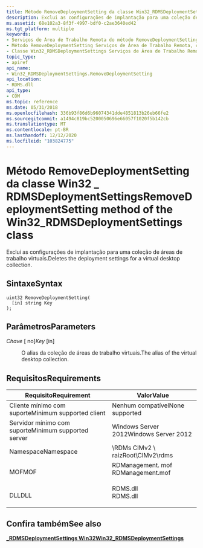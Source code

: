 ```yaml
---
title: Método RemoveDeploymentSetting da classe Win32_RDMSDeploymentSettings
description: Exclui as configurações de implantação para uma coleção de áreas de trabalho virtuais.
ms.assetid: 68e102a3-8f3f-4997-bdf0-c2ae3640ed42
ms.tgt_platform: multiple
keywords:
- Serviços de Área de Trabalho Remota do método RemoveDeploymentSetting
- Método RemoveDeploymentSetting Serviços de Área de Trabalho Remota, classe Win32_RDMSDeploymentSettings
- Classe Win32_RDMSDeploymentSettings Serviços de Área de Trabalho Remota, método RemoveDeploymentSetting
topic_type:
- apiref
api_name:
- Win32_RDMSDeploymentSettings.RemoveDeploymentSetting
api_location:
- RDMS.dll
api_type:
- COM
ms.topic: reference
ms.date: 05/31/2018
ms.openlocfilehash: 336b93f86d6b96074341dde4851813b26eb66fe2
ms.sourcegitcommit: a1494c819bc5200050696e66057f1020f5b142cb
ms.translationtype: MT
ms.contentlocale: pt-BR
ms.lasthandoff: 12/12/2020
ms.locfileid: "103824775"
---
```

# <a name="removedeploymentsetting-method-of-the-win32_rdmsdeploymentsettings-class"></a><span data-ttu-id="0fff1-106">Método RemoveDeploymentSetting da classe Win32 \_ RDMSDeploymentSettings</span><span class="sxs-lookup"><span data-stu-id="0fff1-106">RemoveDeploymentSetting method of the Win32\_RDMSDeploymentSettings class</span></span>

<span data-ttu-id="0fff1-107">Exclui as configurações de implantação para uma coleção de áreas de trabalho virtuais.</span><span class="sxs-lookup"><span data-stu-id="0fff1-107">Deletes the deployment settings for a virtual desktop collection.</span></span>

## <a name="syntax"></a><span data-ttu-id="0fff1-108">Sintaxe</span><span class="sxs-lookup"><span data-stu-id="0fff1-108">Syntax</span></span>


```mof
uint32 RemoveDeploymentSetting(
  [in] string Key
);
```



## <a name="parameters"></a><span data-ttu-id="0fff1-109">Parâmetros</span><span class="sxs-lookup"><span data-stu-id="0fff1-109">Parameters</span></span>

<dl> <dt>

<span data-ttu-id="0fff1-110">*Chave* \[ no\]</span><span class="sxs-lookup"><span data-stu-id="0fff1-110">*Key* \[in\]</span></span>
</dt> <dd>

<span data-ttu-id="0fff1-111">O alias da coleção de áreas de trabalho virtuais.</span><span class="sxs-lookup"><span data-stu-id="0fff1-111">The alias of the virtual desktop collection.</span></span>

</dd> </dl>

## <a name="requirements"></a><span data-ttu-id="0fff1-112">Requisitos</span><span class="sxs-lookup"><span data-stu-id="0fff1-112">Requirements</span></span>



| <span data-ttu-id="0fff1-113">Requisito</span><span class="sxs-lookup"><span data-stu-id="0fff1-113">Requirement</span></span> | <span data-ttu-id="0fff1-114">Valor</span><span class="sxs-lookup"><span data-stu-id="0fff1-114">Value</span></span> |
|-------------------------------------|---------------------------------------------------------------------------------------------|
| <span data-ttu-id="0fff1-115">Cliente mínimo com suporte</span><span class="sxs-lookup"><span data-stu-id="0fff1-115">Minimum supported client</span></span><br/> | <span data-ttu-id="0fff1-116">Nenhum compatível</span><span class="sxs-lookup"><span data-stu-id="0fff1-116">None supported</span></span><br/>                                                                   |
| <span data-ttu-id="0fff1-117">Servidor mínimo com suporte</span><span class="sxs-lookup"><span data-stu-id="0fff1-117">Minimum supported server</span></span><br/> | <span data-ttu-id="0fff1-118">Windows Server 2012</span><span class="sxs-lookup"><span data-stu-id="0fff1-118">Windows Server 2012</span></span><br/>                                                              |
| <span data-ttu-id="0fff1-119">Namespace</span><span class="sxs-lookup"><span data-stu-id="0fff1-119">Namespace</span></span><br/>                | <span data-ttu-id="0fff1-120">\\RDMs CIMv2 \\ raiz</span><span class="sxs-lookup"><span data-stu-id="0fff1-120">Root\\CIMv2\\rdms</span></span><br/>                                                                |
| <span data-ttu-id="0fff1-121">MOF</span><span class="sxs-lookup"><span data-stu-id="0fff1-121">MOF</span></span><br/>                      | <dl> <span data-ttu-id="0fff1-122"><dt>RDManagement. mof</dt></span><span class="sxs-lookup"><span data-stu-id="0fff1-122"><dt>RDManagement.mof</dt></span></span> </dl> |
| <span data-ttu-id="0fff1-123">DLL</span><span class="sxs-lookup"><span data-stu-id="0fff1-123">DLL</span></span><br/>                      | <dl> <span data-ttu-id="0fff1-124"><dt>RDMS.dll</dt></span><span class="sxs-lookup"><span data-stu-id="0fff1-124"><dt>RDMS.dll</dt></span></span> </dl>         |



## <a name="see-also"></a><span data-ttu-id="0fff1-125">Confira também</span><span class="sxs-lookup"><span data-stu-id="0fff1-125">See also</span></span>

<dl> <dt>

[<span data-ttu-id="0fff1-126">**\_RDMSDeploymentSettings Win32**</span><span class="sxs-lookup"><span data-stu-id="0fff1-126">**Win32\_RDMSDeploymentSettings**</span></span>](win32-rdmsdeploymentsettings.md)
</dt> </dl>

 

 





